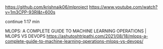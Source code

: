 https://github.com/krishnaik06/mlproject
https://www.youtube.com/watch?v=1m3CPP-93RI&t=600s

continue 1:17 min


MLOPS: A COMPLETE GUIDE TO MACHINE LEARNING OPERATIONS | MLOPS VS DEVOPS
https://ashutoshtripathi.com/2021/08/18/mlops-a-complete-guide-to-machine-learning-operations-mlops-vs-devops/


